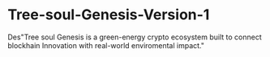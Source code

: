 # Tree-soul-Genesis-Version-1
Des"Tree soul Genesis is a green-energy crypto ecosystem built to connect blockhain Innovation with real-world enviromental impact."
